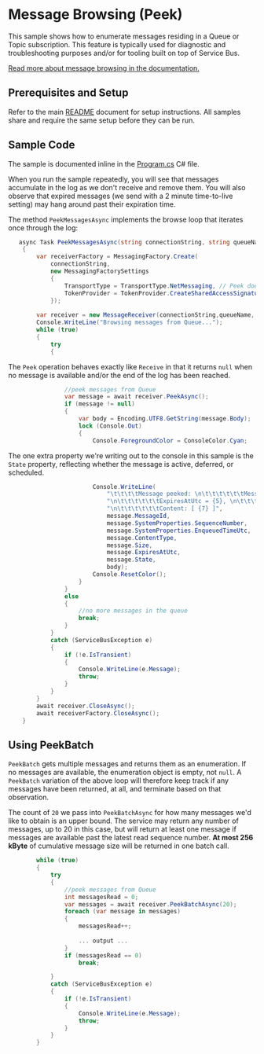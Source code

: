 # Message Browsing (Peek)

This sample shows how to enumerate messages residing in a Queue or Topic subscription. This feature is typically used for diagnostic and troubleshooting 
purposes and/or for tooling built on top of Service Bus. 

[Read more about message browsing in the documentation.](https://docs.microsoft.com/azure/service-bus-messaging/message-browsing)

## Prerequisites and Setup

Refer to the main [README](../README.md) document for setup instructions. All samples share and require the same setup
before they can be run.

## Sample Code 

The sample is documented inline in the [Program.cs](Program.cs) C# file.

When you run the sample repeatedly, you will see that messages accumulate in the log as we don't receive and remove them. 
You will also observe that expired messages (we send with a 2 minute time-to-live setting) may hang around past their expiration time.

The method ```PeekMessagesAsync``` implements the browse loop that iterates once through the log:

```C#
   async Task PeekMessagesAsync(string connectionString, string queueName)
    {
        var receiverFactory = MessagingFactory.Create(
            connectionString,
            new MessagingFactorySettings
            {
                TransportType = TransportType.NetMessaging, // Peek doesn't yet work on AMQP
                TokenProvider = TokenProvider.CreateSharedAccessSignatureTokenProvider(receiveToken)
            });
        
        var receiver = new MessageReceiver(connectionString,queueName, ReceiveMode.PeekLock);
        Console.WriteLine("Browsing messages from Queue...");
        while (true)
        {
            try
            {
```

The ```Peek``` operation behaves exactly like ```Receive``` in that it returns ```null``` when no message is available and/or the end of the log
has been reached.  

```C#
                //peek messages from Queue
                var message = await receiver.PeekAsync();
                if (message != null)
                {
                    var body = Encoding.UTF8.GetString(message.Body);
                    lock (Console.Out)
                    {
                        Console.ForegroundColor = ConsoleColor.Cyan;
```

The one extra property we're writing out to the console in this sample is the ```State``` property, reflecting whether the message is 
active, deferred, or scheduled. 

```C#
                        Console.WriteLine(
                            "\t\t\t\tMessage peeked: \n\t\t\t\t\t\tMessageId = {0}, \n\t\t\t\t\t\tSequenceNumber = {1}, \n\t\t\t\t\t\tEnqueuedTimeUtc = {2}," +
                            "\n\t\t\t\t\t\tExpiresAtUtc = {5}, \n\t\t\t\t\t\tContentType = \"{3}\", \n\t\t\t\t\t\tSize = {4}, \n\t\t\t\t\t\tState = {6}, "+
                            "\n\t\t\t\t\t\tContent: [ {7} ]",
                            message.MessageId,
                            message.SystemProperties.SequenceNumber,
                            message.SystemProperties.EnqueuedTimeUtc,
                            message.ContentType,
                            message.Size,
                            message.ExpiresAtUtc,
                            message.State, 
                            body);
                        Console.ResetColor();
                    }
                }
                else
                {
                    //no more messages in the queue
                    break;
                }
            }
            catch (ServiceBusException e)
            {
                if (!e.IsTransient)
                {
                    Console.WriteLine(e.Message);
                    throw;
                }
            }
        }
        await receiver.CloseAsync();
        await receiverFactory.CloseAsync();
    }
```

## Using PeekBatch

```PeekBatch``` gets multiple messages and returns them as an enumeration. If no messages 
are available, the enumeration object is empty, not ```null```. A ```PeekBatch``` variation of the above loop will therefore 
keep track if any messages have been returned, at all, and terminate based on that observation. 

The count of ```20``` we pass into ```PeekBatchAsync``` for how many messages we'd like to obtain is an upper bound. The service 
may return any number of messages, up to 20 in this case, but will return at least one message if messages are 
available past the latest read sequence number.  **At most 256 kByte** of cumulative message size will be returned in 
one batch call.     

```C#
        while (true)
        {
            try
            {
                //peek messages from Queue
                int messagesRead = 0;
                var messages = await receiver.PeekBatchAsync(20);
                foreach (var message in messages)
                {
                    messagesRead++;
                    
                    ... output ...
                }
                if (messagesRead == 0)
                    break;

            }
            catch (ServiceBusException e)
            {
                if (!e.IsTransient)
                {
                    Console.WriteLine(e.Message);
                    throw;
                }
            }
        }
```
 

